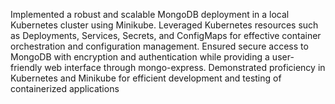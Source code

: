 Implemented a robust and scalable MongoDB deployment in a local Kubernetes cluster using Minikube. Leveraged Kubernetes resources such as Deployments, Services, Secrets, and ConfigMaps for effective container orchestration and configuration management. Ensured secure access to MongoDB with encryption and authentication while providing a user-friendly web interface through mongo-express. Demonstrated proficiency in Kubernetes and Minikube for efficient development and testing of containerized applications

